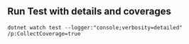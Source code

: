 ## Run Test with details and coverages

```
dotnet watch test --logger:"console;verbosity=detailed" /p:CollectCoverage=true

```